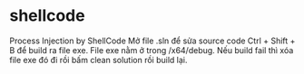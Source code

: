# shellcode
Process Injection by ShellCode
Mở file .sln để sửa source code
Ctrl + Shift + B để build ra file exe. File exe nằm ở trong /x64/debug. Nếu build fail thì xóa file exe đó đi rồi bấm clean solution rồi build lại.
